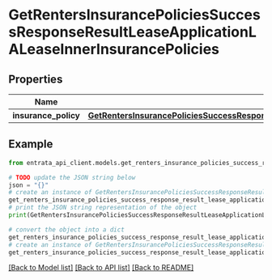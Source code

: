 # GetRentersInsurancePoliciesSuccessResponseResultLeaseApplicationLALeaseInnerInsurancePolicies


## Properties

Name | Type | Description | Notes
------------ | ------------- | ------------- | -------------
**insurance_policy** | [**GetRentersInsurancePoliciesSuccessResponseResultLeaseApplicationLALeaseInnerInsurancePoliciesInsurancePolicy**](GetRentersInsurancePoliciesSuccessResponseResultLeaseApplicationLALeaseInnerInsurancePoliciesInsurancePolicy.md) |  | 

## Example

```python
from entrata_api_client.models.get_renters_insurance_policies_success_response_result_lease_application_la_lease_inner_insurance_policies import GetRentersInsurancePoliciesSuccessResponseResultLeaseApplicationLALeaseInnerInsurancePolicies

# TODO update the JSON string below
json = "{}"
# create an instance of GetRentersInsurancePoliciesSuccessResponseResultLeaseApplicationLALeaseInnerInsurancePolicies from a JSON string
get_renters_insurance_policies_success_response_result_lease_application_la_lease_inner_insurance_policies_instance = GetRentersInsurancePoliciesSuccessResponseResultLeaseApplicationLALeaseInnerInsurancePolicies.from_json(json)
# print the JSON string representation of the object
print(GetRentersInsurancePoliciesSuccessResponseResultLeaseApplicationLALeaseInnerInsurancePolicies.to_json())

# convert the object into a dict
get_renters_insurance_policies_success_response_result_lease_application_la_lease_inner_insurance_policies_dict = get_renters_insurance_policies_success_response_result_lease_application_la_lease_inner_insurance_policies_instance.to_dict()
# create an instance of GetRentersInsurancePoliciesSuccessResponseResultLeaseApplicationLALeaseInnerInsurancePolicies from a dict
get_renters_insurance_policies_success_response_result_lease_application_la_lease_inner_insurance_policies_from_dict = GetRentersInsurancePoliciesSuccessResponseResultLeaseApplicationLALeaseInnerInsurancePolicies.from_dict(get_renters_insurance_policies_success_response_result_lease_application_la_lease_inner_insurance_policies_dict)
```
[[Back to Model list]](../README.md#documentation-for-models) [[Back to API list]](../README.md#documentation-for-api-endpoints) [[Back to README]](../README.md)


